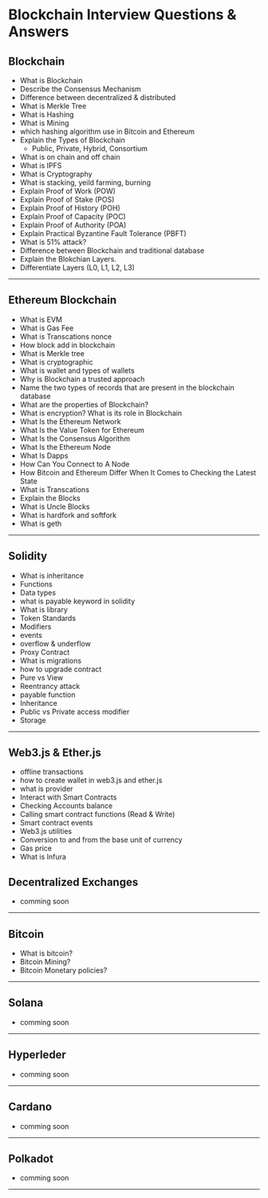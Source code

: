 # Blockchain Interview Questions & Answers

## Blockchain

- What is Blockchain
- Describe the Consensus Mechanism
- Difference between decentralized & distributed
- What is Merkle Tree
- What is Hashing
- What is Mining
- which hashing algorithm use in Bitcoin and Ethereum
- Explain the Types of Blockchain
  - Public, Private, Hybrid, Consortium
- What is on chain and off chain
- What is IPFS
- What is Cryptography
- What is stacking, yeild farming, burning
- Explain Proof of Work (POW)
- Explain Proof of Stake (POS)
- Explain Proof of History (POH)
- Explain Proof of Capacity (POC)
- Explain Proof of Authority (POA)
- Explain Practical Byzantine Fault Tolerance (PBFT)
- What is 51% attack?
- Difference between Blockchain and traditional database
- Explain the Blokchian Layers.
- Differentiate Layers (L0, L1, L2, L3)

<hr>

## Ethereum Blockchain

- What is EVM
- What is Gas Fee
- What is Transcations nonce
- How block add in blockchain
- What is Merkle tree
- What is cryptographic
- What is wallet and types of wallets
- Why is Blockchain a trusted approach
- Name the two types of records that are present in the blockchain database
- What are the properties of Blockchain?
- What is encryption? What is its role in Blockchain
- What Is the Ethereum Network
- What Is the Value Token for Ethereum
- What Is the Consensus Algorithm
- What Is the Ethereum Node
- What Is Dapps
- How Can You Connect to A Node
- How Bitcoin and Ethereum Differ When It Comes to Checking the Latest State
- What is Transcations
- Explain the Blocks
- What is Uncle Blocks
- What is hardfork and softfork
- What is geth
<hr>

## Solidity

- What is inheritance
- Functions
- Data types
- what is payable keyword in solidity
- What is library
- Token Standards
- Modifiers
- events
- overflow & underflow
- Proxy Contract
- What is migrations
- how to upgrade contract
- Pure vs View
- Reentrancy attack
- payable function
- Inheritance
- Public vs Private access modifier
- Storage

<hr>

## Web3.js & Ether.js

- offline transactions
- how to create wallet in web3.js and ether.js
- what is provider
- Interact with Smart Contracts
- Checking Accounts balance
- Calling smart contract functions (Read & Write)
- Smart contract events
- Web3.js utilities
- Conversion to and from the base unit of currency
- Gas price
- What is Infura

## Decentralized Exchanges
- comming soon
<hr>

## Bitcoin
- What is bitcoin?
- Bitcoin Mining?
- Bitcoin Monetary policies?
<hr>

## Solana
- comming soon
<hr>

## Hyperleder
- comming soon
<hr>

## Cardano
- comming soon
<hr>

## Polkadot
- comming soon
<hr>
